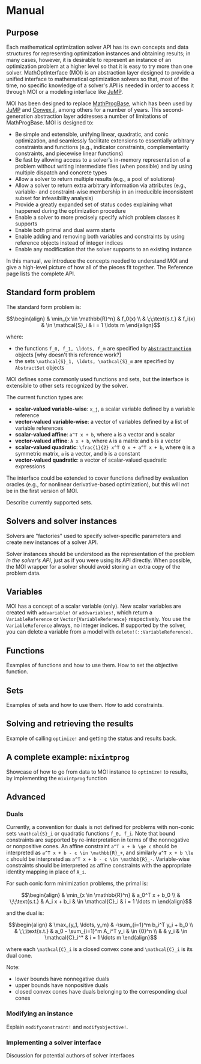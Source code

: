 
# Manual

## Purpose

Each mathematical optimization solver API has its own concepts and data structures for representing optimization instances and obtaining results; in many cases, however, it is desirable to represent an instance of an optimization problem at a higher level so that it is easy to try more than one solver. MathOptInterface (MOI) is an abstraction layer designed to provide a unified interface to mathematical optimization solvers so that, most of the time, no specific knowledge of a solver's API is needed in order to access it through MOI or a modeling interface like [JuMP](https://github.com/JuliaOpt/JuMP.jl).

MOI has been designed to replace [MathProgBase](https://github.com/JuliaOpt/MathProgBase.jl), which has been used by [JuMP](https://github.com/JuliaOpt/JuMP.jl) and [Convex.jl](https://github.com/JuliaOpt/Convex.jl), among others for a number of years. This second-generation abstraction layer addresses a number of limitations of MathProgBase. MOI is designed to:

- Be simple and extensible, unifying linear, quadratic, and conic optimization, and seamlessly facilitate extensions to essentially arbitrary constraints and functions (e.g., indicator constraints, complementarity constraints, and piecewise linear functions)
- Be fast by allowing access to a solver's in-memory representation of a problem without writing intermediate files (when possible) and by using multiple dispatch and concrete types
- Allow a solver to return multiple results (e.g., a pool of solutions)
- Allow a solver to return extra arbitrary information via attributes (e.g., variable- and constraint-wise membership in an irreducible inconsistent subset for infeasibility analysis)
- Provide a greatly expanded set of status codes explaining what happened during the optimization procedure
- Enable a solver to more precisely specify which problem classes it supports
- Enable both primal and dual warm starts
- Enable adding and removing both variables and constraints by using reference objects instead of integer indices
- Enable any modification that the solver supports to an existing instance

In this manual, we introduce the concepts needed to understand MOI and give a high-level picture of how all of the pieces fit together. The Reference page lists the complete API.

## Standard form problem


The standard form problem is:

```math
\begin{align}
    & \min_{x \in \mathbb{R}^n} & f_0(x)
    \\
    & \;\;\text{s.t.} & f_i(x) & \in \mathcal{S}_i & i = 1 \ldots m
\end{align}
```

where:
* the functions ``f_0, f_1, \ldots, f_m`` are specified by [`AbstractFunction`](@ref) objects [why doesn't this reference work?]
* the sets ``\mathcal{S}_1, \ldots, \mathcal{S}_m`` are specified by `AbstractSet` objects

MOI defines some commonly used functions and sets, but the interface is extensible to other sets recognized by the solver.

The current function types are:
* **scalar-valued variable-wise**: ``x_j``, a scalar variable defined by a variable reference
* **vector-valued variable-wise**: a vector of variables defined by a list of variable references
* **scalar-valued affine**: ``a^T x + b``, where ``a`` is a vector and ``b`` scalar
* **vector-valued affine**: ``A x + b``, where ``A`` is a matrix and ``b`` is a vector
* **scalar-valued quadratic**: ``\frac{1}{2} x^T Q x + a^T x + b``, where ``Q`` is a symmetric matrix, ``a`` is a vector, and ``b`` is a constant
* **vector-valued quadratic**: a vector of scalar-valued quadratic expressions

The interface could be extended to cover functions defined by evaluation oracles (e.g., for nonlinear derivative-based optimization), but this will not be in the first version of MOI.

Describe currently supported sets.

## Solvers and solver instances

Solvers are "factories" used to specify solver-specific parameters and create new instances of a solver API.

Solver instances should be understood as the representation of the problem *in the solver's API*, just as if you were using its API directly. When possible, the MOI wrapper for a solver should avoid storing an extra copy of the problem data.

## Variables

MOI has a concept of a scalar variable (only). New scalar variables are created with `addvariable!` or `addvariables!`, which return a `VariableReference` or `Vector{VariableReference}` respectively. You use the `VariableReference` always, no integer indices. If supported by the solver, you can delete a variable from a model with `delete!(::VariableReference)`.

## Functions

Examples of functions and how to use them. How to set the objective function.

## Sets

Examples of sets and how to use them. How to add constraints.

## Solving and retrieving the results

Example of calling `optimize!` and getting the status and results back.


## A complete example: `mixintprog`

Showcase of how to go from data to MOI instance to `optimize!` to results, by implementing the `mixintprog` function

## Advanced

### Duals

Currently, a convention for duals is not defined for problems with non-conic sets ``\mathcal{S}_i`` or quadratic functions ``f_0, f_i``. Note that bound constraints are supported by re-interpretation in terms of the nonnegative or nonpositive cones. An affine constraint ``a^T x + b \ge c`` should be interpreted as ``a^T x + b - c \in \mathbb{R}_+``, and similarly ``a^T x + b \le c`` should be interpreted as ``a^T x + b - c \in \mathbb{R}_-``. Variable-wise constraints should be interpreted as affine constraints with the appropriate identity mapping in place of ``A_i``.

For such conic form minimization problems, the primal is:

```math
\begin{align}
& \min_{x \in \mathbb{R}^n} & a_0^T x + b_0
\\
& \;\;\text{s.t.} & A_i x + b_i & \in \mathcal{C}_i & i = 1 \ldots m
\end{align}
```

and the dual is:

```math
\begin{align}
& \max_{y_1, \ldots, y_m} & -\sum_{i=1}^m b_i^T y_i + b_0
\\
& \;\;\text{s.t.} & a_0 - \sum_{i=1}^m A_i^T y_i & \in {0}^n
\\
& & y_i & \in \mathcal{C}_i^* & i = 1 \ldots m
\end{align}
```

where each ``\mathcal{C}_i`` is a closed convex cone and ``\mathcal{C}_i`` is its dual cone.

Note:
* lower bounds have nonnegative duals
* upper bounds have nonpositive duals
* closed convex cones have duals belonging to the corresponding dual cones

### Modifying an instance

Explain `modifyconstraint!` and `modifyobjective!`.

### Implementing a solver interface

Discussion for potential authors of solver interfaces
